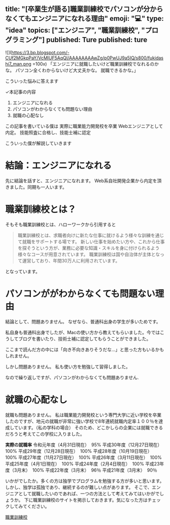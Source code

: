 title: "[卒業生が語る]職業訓練校でパソコンが分からなくてもエンジニアになれる理由"
emoji: "💻"
type: "idea"
topics: ["エンジニア", "職業訓練校", "プログラミング"]
published: Ture
published: ture
---
![](https://3.bp.blogspot.com/-CUf2MGkpPaY/VcMlUF5AqQI/AAAAAAAAwZg/p0PwUJ9a5IQ/s800/fukidashi7_man.png =100x)
「エンジニアに就職したいけど職業訓練校でなれるのかな。
パソコン全くわからないけど大丈夫かな。
就職できるかな。」

こういった悩みに答えます

✓本記事の内容
1.  エンジニアになれる
2. パソコンがわからなくても問題ない理由
3. 就職の心配なし



この記事を書いている僕は
実際に職業能力開発校を卒業
Webエンジニアとして内定。
技能照査に合格し、技能士補に認定

こういった僕が解説していきます






# 結論：エンジニアになれる
先に結論を話すと、エンジニアになれます。
Web系自社開発企業から内定を頂きました。同期も一人います。


#  職業訓練校とは？
そもそも職業訓練校とは、ハローワークから引用すると
>職業訓練校とは、求職者向けに新たな仕事に就けるよう様々な訓練を通じて就職をサポートする場です。 新しい仕事を始めたい方や、これから仕事を探そうという方が、業務に必要な知識・スキルを身に付けられるよう様々なコースが用意されています。 職業訓練校は国や自治体が主体となって運営しており、年間30万人に利用されています。

となっています。

# パソコンががわからなくても問題ない理由

結論として、問題ありません。
なぜなら、普通科出身の学生が多いためです。

私自身も普通科出身でしたが、Macの使い方から教えてもらいました。今ではこうしてブログを書いたり、技術士補に認定してもらうことができました。

ここまで読んだ方の中には「向き不向きありそうだな…」と思った方もいるかもしれません。

しかし問題ありません。
私も使い方を勉強して習得しました。

なので繰り返しですが、パソコンがわからなくても問題ありません.

# 就職の心配なし
就職も問題ありません。
私は職業能力開発校という専門大学に近い学校を卒業したのですが、地元の就職が非常に強い学校で8年連続就職内定率１００％を達成しています。（私の学科の場合）
そのため、どこかしらの企業には就職できるだろうと考えてこの学校に入りました。

**実際の就職率**
令和元年度（4月31日現在）　95%
平成30年度（12月27日現在）　100%
平成29年度（12月28日現在）　100%
平成28年度（10月19日現在）　100%
平成27年度（11月27日現在）　100%
平成26年度（3月11日現在）　100%
平成25年度（4月1日現在）　100%
平成24年度（2月4日現在）　100%
平成23年度（3月末）　100%
平成22年度（3月末）　96％
平成21年度（3月末）　90％


いかがでしたか。多くの方は独学でプログラムを勉強する方が多いと思います。しかし、独学は孤独であり、継続するのが難しい点があります。
    そこで、エンジニアとして就職したいのであれば、一つの方法として考えてみてはいかがでしょうか。
下に職業訓練校のサイトを掲示しておきます。気になった方はチェックしてみてください。

[職業訓練校](https://www.mhlw.go.jp/hellotraining/)
